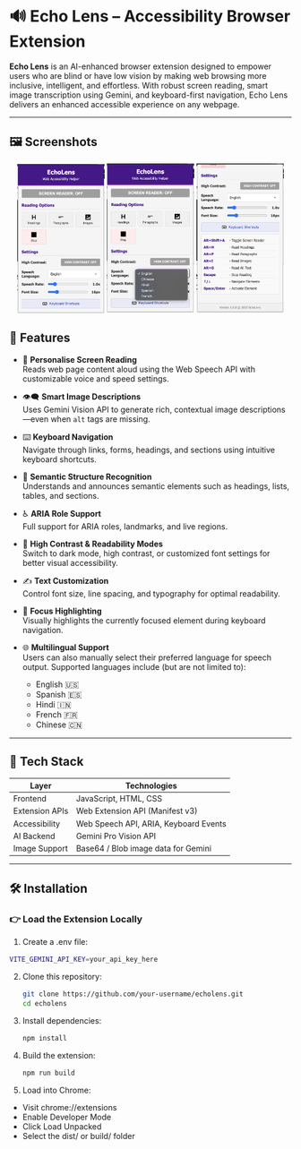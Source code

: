 # 🔊 Echo Lens – Accessibility Browser Extension

**Echo Lens** is an AI-enhanced browser extension designed to empower users who are blind or have low vision by making web browsing more inclusive, intelligent, and effortless. With robust screen reading, smart image transcription using Gemini, and keyboard-first navigation, Echo Lens delivers an enhanced accessible experience on any webpage.

---
## 🖼️ Screenshots

<div align="center">
  <img src="./assets/Echo Lens - Popup.png"
  width=31% alt="Watch the demo video"/>
  <img src="./assets/Echo Lens - Language Dropdown.png"
  width=31% alt="Watch the demo video"/>
  <img src="./assets/Echo Lens - Shortcuts.png"
  width=31% alt="Watch the demo video"/>
</div>
<p style="center">


## 🚀 Features

- 🎤 **Personalise Screen Reading**  
  Reads web page content aloud using the Web Speech API with customizable voice and speed settings.

- 👁️‍🗨️ **Smart Image Descriptions**  
  Uses Gemini Vision API to generate rich, contextual image descriptions—even when `alt` tags are missing.

- ⌨️ **Keyboard Navigation**  
  Navigate through links, forms, headings, and sections using intuitive keyboard shortcuts.

- 🧠 **Semantic Structure Recognition**  
  Understands and announces semantic elements such as headings, lists, tables, and sections.

- ♿ **ARIA Role Support**  
  Full support for ARIA roles, landmarks, and live regions.

- 🎨 **High Contrast & Readability Modes**  
  Switch to dark mode, high contrast, or customized font settings for better visual accessibility.

- ✍️ **Text Customization**  
  Control font size, line spacing, and typography for optimal readability.

- 🌟 **Focus Highlighting**  
  Visually highlights the currently focused element during keyboard navigation.
- 🌐 **Multilingual Support**<br>
  Users can also manually select their preferred language for speech output. Supported languages include (but are not limited to):
    - English 🇺🇸
    - Spanish 🇪🇸
    - Hindi 🇮🇳
    - French 🇫🇷
    - Chinese 🇨🇳
---

## 🧰 Tech Stack

| Layer          | Technologies                          |
| -------------- | ------------------------------------- |
| Frontend       | JavaScript, HTML, CSS                 |
| Extension APIs | Web Extension API (Manifest v3)       |
| Accessibility  | Web Speech API, ARIA, Keyboard Events |
| AI Backend     | Gemini Pro Vision API                 |
| Image Support  | Base64 / Blob image data for Gemini   |

---

## 🛠️ Installation

### 👉 Load the Extension Locally

1. Create a .env file:
  ```bash
  VITE_GEMINI_API_KEY=your_api_key_here
  ``` 

2. Clone this repository:
   ```bash
   git clone https://github.com/your-username/echolens.git
   cd echolens
   ```
3. Install dependencies:
   ```bash
   npm install

4. Build the extension:
   ```bash
   npm run build
   ```

5. Load into Chrome:
- Visit chrome://extensions
- Enable Developer Mode
- Click Load Unpacked
- Select the dist/ or build/ folder

